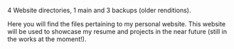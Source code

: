 4 Website directories, 1 main and 3 backups (older renditions).

Here you will find the files pertaining to my personal website. 
This website will be used to showcase my resume and projects 
in the near future (still in the works at the moment!).
